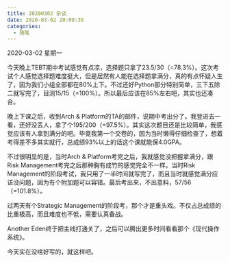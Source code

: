 ```yaml
---
title: 20200302 杂谈
date: 2020-03-02 20:09:35
categories:
  - 随笔
---
```

2020-03-02 星期一

今天晚上TEBT期中考试感觉有点凉，选择题只拿了23.5/30（=78.3%）。这次考试个人感觉选择题难度挺大，但是居然有人能在选择题拿满分，真的有点怀疑人生了，因为我们小组全部都在80%上下。不过还好Python部分特别简单，三下五除二就写完了，目测15/15（=100%）。所以最后应该在85%左右吧，其实也还凑合。

晚上下课之后，收到Arch & Platform的TA的邮件，说期中考出分了。我登进去一看，还好没丢人，拿了个195/200（=97.5%）。其实这次题目还是比较简单，我感觉应该有人拿到满分的吧。毕竟我第一个交卷的，因为当时懒得仔细检查了，想着考得差不多其实就行，总成绩93%以上的话这个课就能保4.0GPA。

不过很明显的是，当时Arch & Platform考完之后，我就感觉没把握拿满分，跟Risk Management考完之后那种胸有成竹的感觉完全不一样。当时Risk Management的阶段考试，我只用了一半时间就写完了，而且当时就感觉满分应该没问题，因为有个附加题可以容错。最后考出来，不出意料，57/56（=101.8%）。

过两天有个Strategic Management的阶段考，那个才是重头戏。不仅占总成绩的比重极高，而且难度也不低，需要认真备战。

Another Eden终于把主线打通关了，之后可以腾出更多时间看看那个《现代操作系统》。

今天实在没啥好写的，就这样吧。